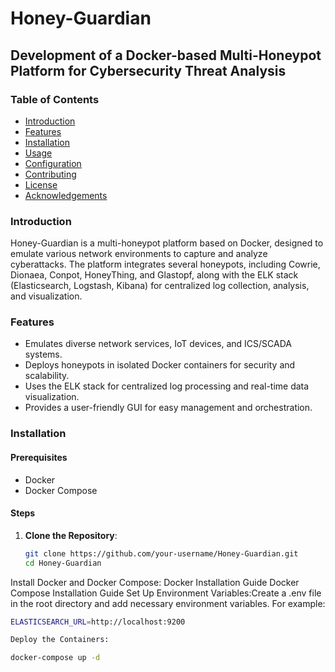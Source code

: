 # Honey-Guardian

## Development of a Docker-based Multi-Honeypot Platform for Cybersecurity Threat Analysis

### Table of Contents
- [Introduction](#introduction)
- [Features](#features)
- [Installation](#installation)
- [Usage](#usage)
- [Configuration](#configuration)
- [Contributing](#contributing)
- [License](#license)
- [Acknowledgements](#acknowledgements)

### Introduction
Honey-Guardian is a multi-honeypot platform based on Docker, designed to emulate various network environments to capture and analyze cyberattacks. The platform integrates several honeypots, including Cowrie, Dionaea, Conpot, HoneyThing, and Glastopf, along with the ELK stack (Elasticsearch, Logstash, Kibana) for centralized log collection, analysis, and visualization.

### Features
- Emulates diverse network services, IoT devices, and ICS/SCADA systems.
- Deploys honeypots in isolated Docker containers for security and scalability.
- Uses the ELK stack for centralized log processing and real-time data visualization.
- Provides a user-friendly GUI for easy management and orchestration.

### Installation

#### Prerequisites
- Docker
- Docker Compose

#### Steps
1. **Clone the Repository**:
   ```bash
   git clone https://github.com/your-username/Honey-Guardian.git
   cd Honey-Guardian
Install Docker and Docker Compose:
Docker Installation Guide
Docker Compose Installation Guide
Set Up Environment Variables:Create a .env file in the root directory and add necessary environment variables. For example:
   ```bash
ELASTICSEARCH_URL=http://localhost:9200

Deploy the Containers:

docker-compose up -d
